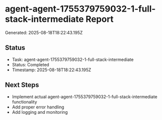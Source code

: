 # agent-agent-1755379759032-1-full-stack-intermediate Report

Generated: 2025-08-18T18:22:43.195Z

## Status
- Task: agent-agent-1755379759032-1-full-stack-intermediate
- Status: Completed
- Timestamp: 2025-08-18T18:22:43.195Z

## Next Steps
- Implement actual agent-agent-1755379759032-1-full-stack-intermediate functionality
- Add proper error handling
- Add logging and monitoring
